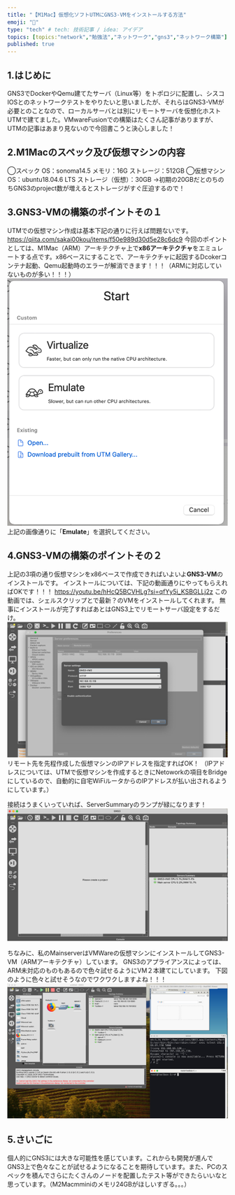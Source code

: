 ```yaml
---
title: "【M1Mac】仮想化ソフトUTMにGNS3-VMをインストールする方法"
emoji: "👋"
type: "tech" # tech: 技術記事 / idea: アイデア
topics: [topics:"network","勉強法","ネットワーク","gns3","ネットワーク構築"]
published: true
---
```

## 1.はじめに
GNS3でDockerやQemu建てたサーバ（Linux等）をトポロジに配置し、シスコIOSとのネットワークテストをやりたいと思いましたが、それらはGNS3-VMが必要とのことなので、ローカルサーバとは別にリモートサーバを仮想化ホストUTMで建てました。VMwareFusionでの構築はたくさん記事がありますが、UTMの記事はあまり見ないので今回書こうと決心しました！

## 2.M1Macのスペック及び仮想マシンの内容
◯スペック
OS：sonoma14.5
メモリ：16G
ストレージ：512GB
◯仮想マシン
OS：ubuntu18.04.6 LTS
ストレージ（仮想）：30GB
→初期の20GBだとのちのちGNS3のproject数が増えるとストレージがすぐ圧迫するので！

## 3.GNS3-VMの構築のポイントその１
UTMでの仮想マシン作成は基本下記の通りに行えば問題ないです。
https://qiita.com/sakai00kou/items/f50e989d30d5e28c6dc9
今回のポイントとしては、M1Mac（ARM）アーキテクチャ上で**x86アーキテクチャ**をエミュレートする点です。x86ベースにすることで、アーキテクチャに起因するDcokerコンテナ起動、Qemu起動時のエラーが解消できます！！！（ARMに対応していないものが多い！！！）
![](/images/utm-gns3vm-install/1.png)
上記の画像通りに「**Emulate**」を選択してください。

## 4.GNS3-VMの構築のポイントその２
上記の3項の通り仮想マシンをx86ベースで作成できればいよいよ**GNS3-VM**のインストールです。
インストールについては、下記の動画通りにやってもらえればOKです！！！
https://youtu.be/hHcQ5BCVHLg?si=qfYy5i_KSBGLLj2z
この動画では、シェルスクリップとで最新？のVMをインストールしてくれます。
無事にインストールが完了すればあとはGNS3上でリモートサーバ設定をするだけ。
![](/images/utm-gns3vm-install/2.png)
リモート先を先程作成した仮想マシンのIPアドレスを指定すればOK！
（IPアドレスについては、UTMで仮想マシンを作成するときにNetoworkの項目をBridgeにしているので、自動的に自宅WiFiルータからのIPアドレスが払い出されるようにしています。）

接続はうまくいっていれば、ServerSummaryのランプが緑になります！
![](/images/utm-gns3vm-install/3.png)

ちなみに、私のMainserverはVMWareの仮想マシンにインストールしてGNS3-VM（ARMアーキテクチャ）しています。
GNS3のアプライアンスによっては、ARM未対応のものもあるので色々試せるようにVM２本建てにしています。
下図のように色々と試せそうなのでワクワクしますよね！！！
![](/images/utm-gns3vm-install/5.jpg)

## 5.さいごに
個人的にGNS3には大きな可能性を感じています。これからも開発が進んでGNS3上で色々なことが試せるようになることを期待しています。また、PCのスペックを積んでさらにたくさんのノードを配置したテスト等ができたらいいなと思っています。（M2Macmminiのメモリ24GBがほしいすぎる。。。）